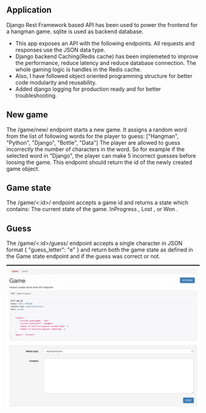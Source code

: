 Application
-----------------------
Django Rest Framework based API has been used to power the frontend for a hangman game.
sqlite is used as backend database.
* This app exposes an API with the following endpoints. All requests and responses use the JSON data type.  
* Django backend Caching(Redis cache) has been implemeted to improve the performance, reduce latency and
 reduce database connection. The whole gaming logic is handles in the Redis cache.  
* Also, I have followed object oriented programming structure for better
code modularity and reusability.
* Added django logging for production ready and for better troubleshooting.  

New game
-----------------------
The /game/new/ endpoint starts a new game. It assigns a random word from the list of following words for the player to guess:
["Hangman", "Python", "Django", "Bottle", "Data"]
The player are allowed to guess incorrectly the number of characters in the word. So for example if the selected word in "Django", 
the player can make 5 incorrect guesses before loosing the game.
This endpoint should return the id of the newly created game object.

Game state
------------------------
The /game/<:id>/ endpoint accepts a game id and returns a state which contains:
The current state of the game. InProgress , Lost , or Won .

Guess
--------------------------
The /game/<:id>/guess/ endpoint accepts a single character in JSON format 
{
"guess_letter": "e"
}
and return both the game state as defined in the Game state endpoint and if the guess was correct or not.

![A game status image](./static/game_status_image.png)
